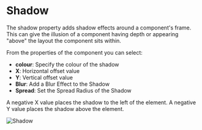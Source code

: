 # Shadow

The shadow property adds shadow effects around a component's frame. This can give the illusion of a component having depth or appearing "above" the layout the component sits within.

From the properties of the component you can select:
- **colour**: Specify the colour of the shadow
- **X**: Horizontal offset value
- **Y**: Vertical offset value
- **Blur**: Add a Blur Effect to the Shadow
- **Spread**: Set the Spread Radius of the Shadow

A negative X value places the shadow to the left of the element. A negative Y value places the shadow above the element.

![![Shadow](/src/assets/Shadow.png)]()
